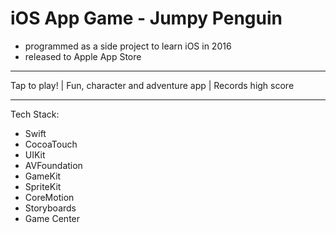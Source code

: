 # iOS App Game - Jumpy Penguin

- programmed as a side project to learn iOS in 2016
- released to Apple App Store

----- ----- ----- -----

Tap to play!   |   Fun, character and adventure app   |   Records high score

----- ----- ----- -----

Tech Stack:
- Swift
- CocoaTouch
- UIKit
- AVFoundation
- GameKit
- SpriteKit
- CoreMotion
- Storyboards
- Game Center
